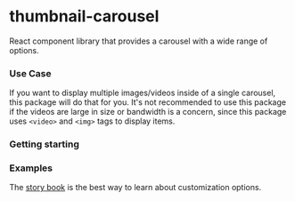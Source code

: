 # thumbnail-carousel

React component library that provides a carousel with a wide range of options.

### Use Case

If you want to display multiple images/videos inside of a single carousel, this package will do that for you.  It's not recommended to use this package if the videos are large in size or bandwidth is a concern, since this package uses `<video>` and `<img>` tags to display items.

### Getting starting


### Examples

The [story book](https://beschuetzer.github.io/thumbnail-carousel/?path=/docs/thumbnail-carousel-layout--docs) is the best way to learn about customization options.
